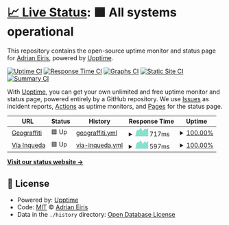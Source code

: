 # [📈 Live Status](https://aeiris.github.io/upptime): <!--live status--> **🟩 All systems operational**

This repository contains the open-source uptime monitor and status page for [Adrian Eiris](https://aeiris.github.io/upptime), powered by [Upptime](https://github.com/upptime/upptime).

[![Uptime CI](https://github.com/aeiris/upptime/workflows/Uptime%20CI/badge.svg)](https://github.com/aeiris/upptime/actions?query=workflow%3A%22Uptime+CI%22)
[![Response Time CI](https://github.com/aeiris/upptime/workflows/Response%20Time%20CI/badge.svg)](https://github.com/aeiris/upptime/actions?query=workflow%3A%22Response+Time+CI%22)
[![Graphs CI](https://github.com/aeiris/upptime/workflows/Graphs%20CI/badge.svg)](https://github.com/aeiris/upptime/actions?query=workflow%3A%22Graphs+CI%22)
[![Static Site CI](https://github.com/aeiris/upptime/workflows/Static%20Site%20CI/badge.svg)](https://github.com/aeiris/upptime/actions?query=workflow%3A%22Static+Site+CI%22)
[![Summary CI](https://github.com/aeiris/upptime/workflows/Summary%20CI/badge.svg)](https://github.com/aeiris/upptime/actions?query=workflow%3A%22Summary+CI%22)

With [Upptime](https://upptime.js.org), you can get your own unlimited and free uptime monitor and status page, powered entirely by a GitHub repository. We use [Issues](https://github.com/aeiris/upptime/issues) as incident reports, [Actions](https://github.com/aeiris/upptime/actions) as uptime monitors, and [Pages](https://aeiris.github.io/upptime) for the status page.

<!--start: status pages-->
<!-- This summary is generated by Upptime (https://github.com/upptime/upptime) -->
<!-- Do not edit this manually, your changes will be overwritten -->
<!-- prettier-ignore -->
| URL | Status | History | Response Time | Uptime |
| --- | ------ | ------- | ------------- | ------ |
| <img alt="" src="https://icons.duckduckgo.com/ip3/geograffiti.xyz.ico" height="13"> [Geograffiti](http://geograffiti.xyz) | 🟩 Up | [geograffiti.yml](https://github.com/aeiris/upptime/commits/HEAD/history/geograffiti.yml) | <details><summary><img alt="Response time graph" src="./graphs/geograffiti/response-time-week.png" height="20"> 717ms</summary><br><a href="https://aeiris.github.io/upptime/history/geograffiti"><img alt="Response time 889" src="https://img.shields.io/endpoint?url=https%3A%2F%2Fraw.githubusercontent.com%2Faeiris%2Fupptime%2FHEAD%2Fapi%2Fgeograffiti%2Fresponse-time.json"></a><br><a href="https://aeiris.github.io/upptime/history/geograffiti"><img alt="24-hour response time 615" src="https://img.shields.io/endpoint?url=https%3A%2F%2Fraw.githubusercontent.com%2Faeiris%2Fupptime%2FHEAD%2Fapi%2Fgeograffiti%2Fresponse-time-day.json"></a><br><a href="https://aeiris.github.io/upptime/history/geograffiti"><img alt="7-day response time 717" src="https://img.shields.io/endpoint?url=https%3A%2F%2Fraw.githubusercontent.com%2Faeiris%2Fupptime%2FHEAD%2Fapi%2Fgeograffiti%2Fresponse-time-week.json"></a><br><a href="https://aeiris.github.io/upptime/history/geograffiti"><img alt="30-day response time 667" src="https://img.shields.io/endpoint?url=https%3A%2F%2Fraw.githubusercontent.com%2Faeiris%2Fupptime%2FHEAD%2Fapi%2Fgeograffiti%2Fresponse-time-month.json"></a><br><a href="https://aeiris.github.io/upptime/history/geograffiti"><img alt="1-year response time 889" src="https://img.shields.io/endpoint?url=https%3A%2F%2Fraw.githubusercontent.com%2Faeiris%2Fupptime%2FHEAD%2Fapi%2Fgeograffiti%2Fresponse-time-year.json"></a></details> | <details><summary><a href="https://aeiris.github.io/upptime/history/geograffiti">100.00%</a></summary><a href="https://aeiris.github.io/upptime/history/geograffiti"><img alt="All-time uptime 99.38%" src="https://img.shields.io/endpoint?url=https%3A%2F%2Fraw.githubusercontent.com%2Faeiris%2Fupptime%2FHEAD%2Fapi%2Fgeograffiti%2Fuptime.json"></a><br><a href="https://aeiris.github.io/upptime/history/geograffiti"><img alt="24-hour uptime 100.00%" src="https://img.shields.io/endpoint?url=https%3A%2F%2Fraw.githubusercontent.com%2Faeiris%2Fupptime%2FHEAD%2Fapi%2Fgeograffiti%2Fuptime-day.json"></a><br><a href="https://aeiris.github.io/upptime/history/geograffiti"><img alt="7-day uptime 100.00%" src="https://img.shields.io/endpoint?url=https%3A%2F%2Fraw.githubusercontent.com%2Faeiris%2Fupptime%2FHEAD%2Fapi%2Fgeograffiti%2Fuptime-week.json"></a><br><a href="https://aeiris.github.io/upptime/history/geograffiti"><img alt="30-day uptime 100.00%" src="https://img.shields.io/endpoint?url=https%3A%2F%2Fraw.githubusercontent.com%2Faeiris%2Fupptime%2FHEAD%2Fapi%2Fgeograffiti%2Fuptime-month.json"></a><br><a href="https://aeiris.github.io/upptime/history/geograffiti"><img alt="1-year uptime 99.38%" src="https://img.shields.io/endpoint?url=https%3A%2F%2Fraw.githubusercontent.com%2Faeiris%2Fupptime%2FHEAD%2Fapi%2Fgeograffiti%2Fuptime-year.json"></a></details>
| <img alt="" src="https://icons.duckduckgo.com/ip3/viainqueda.com.ico" height="13"> [Vía Inqueda](https://viainqueda.com) | 🟩 Up | [via-inqueda.yml](https://github.com/aeiris/upptime/commits/HEAD/history/via-inqueda.yml) | <details><summary><img alt="Response time graph" src="./graphs/via-inqueda/response-time-week.png" height="20"> 597ms</summary><br><a href="https://aeiris.github.io/upptime/history/via-inqueda"><img alt="Response time 718" src="https://img.shields.io/endpoint?url=https%3A%2F%2Fraw.githubusercontent.com%2Faeiris%2Fupptime%2FHEAD%2Fapi%2Fvia-inqueda%2Fresponse-time.json"></a><br><a href="https://aeiris.github.io/upptime/history/via-inqueda"><img alt="24-hour response time 406" src="https://img.shields.io/endpoint?url=https%3A%2F%2Fraw.githubusercontent.com%2Faeiris%2Fupptime%2FHEAD%2Fapi%2Fvia-inqueda%2Fresponse-time-day.json"></a><br><a href="https://aeiris.github.io/upptime/history/via-inqueda"><img alt="7-day response time 597" src="https://img.shields.io/endpoint?url=https%3A%2F%2Fraw.githubusercontent.com%2Faeiris%2Fupptime%2FHEAD%2Fapi%2Fvia-inqueda%2Fresponse-time-week.json"></a><br><a href="https://aeiris.github.io/upptime/history/via-inqueda"><img alt="30-day response time 562" src="https://img.shields.io/endpoint?url=https%3A%2F%2Fraw.githubusercontent.com%2Faeiris%2Fupptime%2FHEAD%2Fapi%2Fvia-inqueda%2Fresponse-time-month.json"></a><br><a href="https://aeiris.github.io/upptime/history/via-inqueda"><img alt="1-year response time 718" src="https://img.shields.io/endpoint?url=https%3A%2F%2Fraw.githubusercontent.com%2Faeiris%2Fupptime%2FHEAD%2Fapi%2Fvia-inqueda%2Fresponse-time-year.json"></a></details> | <details><summary><a href="https://aeiris.github.io/upptime/history/via-inqueda">100.00%</a></summary><a href="https://aeiris.github.io/upptime/history/via-inqueda"><img alt="All-time uptime 99.05%" src="https://img.shields.io/endpoint?url=https%3A%2F%2Fraw.githubusercontent.com%2Faeiris%2Fupptime%2FHEAD%2Fapi%2Fvia-inqueda%2Fuptime.json"></a><br><a href="https://aeiris.github.io/upptime/history/via-inqueda"><img alt="24-hour uptime 100.00%" src="https://img.shields.io/endpoint?url=https%3A%2F%2Fraw.githubusercontent.com%2Faeiris%2Fupptime%2FHEAD%2Fapi%2Fvia-inqueda%2Fuptime-day.json"></a><br><a href="https://aeiris.github.io/upptime/history/via-inqueda"><img alt="7-day uptime 100.00%" src="https://img.shields.io/endpoint?url=https%3A%2F%2Fraw.githubusercontent.com%2Faeiris%2Fupptime%2FHEAD%2Fapi%2Fvia-inqueda%2Fuptime-week.json"></a><br><a href="https://aeiris.github.io/upptime/history/via-inqueda"><img alt="30-day uptime 99.86%" src="https://img.shields.io/endpoint?url=https%3A%2F%2Fraw.githubusercontent.com%2Faeiris%2Fupptime%2FHEAD%2Fapi%2Fvia-inqueda%2Fuptime-month.json"></a><br><a href="https://aeiris.github.io/upptime/history/via-inqueda"><img alt="1-year uptime 99.05%" src="https://img.shields.io/endpoint?url=https%3A%2F%2Fraw.githubusercontent.com%2Faeiris%2Fupptime%2FHEAD%2Fapi%2Fvia-inqueda%2Fuptime-year.json"></a></details>

<!--end: status pages-->

[**Visit our status website →**](https://aeiris.github.io/upptime)

## 📄 License

- Powered by: [Upptime](https://github.com/upptime/upptime)
- Code: [MIT](./LICENSE) © [Adrian Eiris](https://aeiris.github.io/upptime)
- Data in the `./history` directory: [Open Database License](https://opendatacommons.org/licenses/odbl/1-0/)
